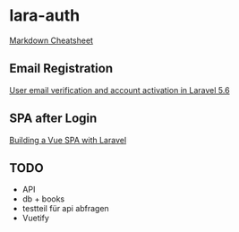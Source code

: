 # lara-auth


[Markdown Cheatsheet](https://github.com/adam-p/markdown-here/wiki/Markdown-Cheatsheet)

## Email Registration

[User email verification and account activation in Laravel 5.6](https://www.5balloons.info/user-email-verification-and-account-activation-in-laravel-5-5/)

## SPA after Login

[Building a Vue SPA with Laravel](https://laravel-news.com/using-vue-router-laravel)


## TODO

* API
* db + books
*	testteil für api abfragen
* Vuetify